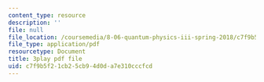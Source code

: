 ```yaml
---
content_type: resource
description: ''
file: null
file_location: /coursemedia/8-06-quantum-physics-iii-spring-2018/c7f9b5f21cb25cb94d0da7e310cccfcd_KbAgNwrpUTw.pdf
file_type: application/pdf
resourcetype: Document
title: 3play pdf file
uid: c7f9b5f2-1cb2-5cb9-4d0d-a7e310cccfcd
---
```


